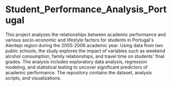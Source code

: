 # Student_Performance_Analysis_Portugal
This project analyzes the relationships between academic performance and various socio-economic and lifestyle factors for students in Portugal's Alentejo region during the 2005-2006 academic year. Using data from two public schools, the study explores the impact of variables such as weekend alcohol consumption, family relationships, and travel time on students' final grades. The analysis includes exploratory data analysis, regression modeling, and statistical testing to uncover significant predictors of academic performance. The repository contains the dataset, analysis scripts, and visualizations.


